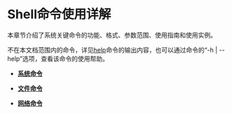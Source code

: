 # Shell命令使用详解


本章节介绍了系统关键命令的功能、格式、参数范围、使用指南和使用实例。


不在本文档范围内的命令，详见[help](../kernel/kernel-small-debug-shell-cmd-help.md)命令的输出内容，也可以通过命令的“-h | --help”选项，查看该命令的使用帮助。


- **[系统命令](kernel-small-debug-shell-cmd.md)**

- **[文件命令](kernel-small-debug-shell-file.md)**

- **[网络命令](kernel-small-debug-shell-net.md)**
